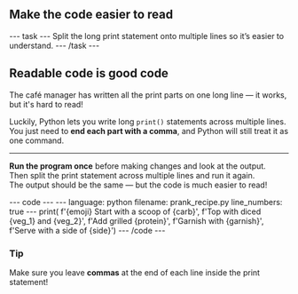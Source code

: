 <h2 class="c-project-heading--task">Make the code easier to read</h2>
--- task ---
Split the long print statement onto multiple lines so it’s easier to understand.
--- /task ---

<h2 class="c-project-heading--explainer">Readable code is good code</h2>

The café manager has written all the print parts on one long line — it works, but it's hard to read!

Luckily, Python lets you write long `print()` statements across multiple lines.  
You just need to **end each part with a comma**, and Python will still treat it as one command.

---

**Run the program once** before making changes and look at the output.  
Then split the print statement across multiple lines and run it again.  
The output should be the same — but the code is much easier to read!

<div class="c-project-code">
--- code ---
---
language: python
filename: prank_recipe.py
line_numbers: true
---
print(
    f'{emoji} Start with a scoop of {carb}',
    f'Top with diced {veg_1} and {veg_2}',
    f'Add grilled {protein}',
    f'Garnish with {garnish}',
    f'Serve with a side of {side}')
--- /code ---
</div>

<div class="c-project-callout c-project-callout--tip">

### Tip

Make sure you leave **commas** at the end of each line inside the print statement!

</div>
